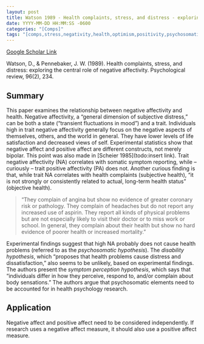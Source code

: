 ```yaml
---
layout: post
title: Watson 1989 - Health complaints, stress, and distress - exploring the central role of negative affectivity
date: YYYY-MM-DD HH:MM:SS -0600
categories: "[Comps]"
tags: "[comps,stress,negativity,health,optimism,positivity,psychosomatic]"
---
```


[Google Scholar Link](https://scholar.google.com/scholar?hl=en&as_sdt=0%2C45&q=Health+Complaints%2C+Stress%2C+and+Distress%3A+Exploring+the+Central+Role+of+Negative+Affectivity&btnG=)

Watson, D., & Pennebaker, J. W. (1989). Health complaints, stress, and distress: exploring the central role of negative affectivity. Psychological review, 96(2), 234.

## Summary
This paper examines the relationship between negative affectivity and health.  Negative affectivity, a “general dimension of subjective distress,” can be both a state (“transient fluctuations in mood”) and a trait.  Individuals high in trait negative affectivity generally focus on the negative aspects of themselves, others, and the world in general.  They have lower levels of life satisfaction and decreased views of self.  Experimental statistics show that negative affect and positive affect are different constructs, not merely bipolar.  This point was also made in [Scheier 1985](todo:insert link).  Trait negative affectivity (NA)  correlates with somatic symptom reporting, while – curiously – trait positive affectivity (PA) does not.  Another curious finding is that, while trait NA correlates with health complaints (subjective health), “it is not strongly or consistently related to actual, long-term health status” (objective health).

> “They complain of angina but show no evidence of greater coronary risk or pathology. They complain of headaches but do not report any increased use of aspirin. They report all kinds of physical problems but are not especially likely to visit their doctor or to miss work or school.
In general, they complain about their health but show no hard evidence of poorer health or increased mortality.”

Experimental findings suggest that high NA probably does not cause health problems (referred to as the _psychosomatic hypothesis_).  The _disability hypothesis_, which “proposes that health problems cause distress and dissatisfaction,” also seems to be unlikely, based on experimental findings.  The authors present the _symptom perception hypothesis_, which says that “individuals differ in how they perceive, respond to, and/or complain about body sensations.”  The authors argue that psychosomatic elements need to be accounted for in health psychology research.

## Application
Negative affect and positive affect need to be considered independently.  If research uses a negative affect measure, it should also use a positive affect measure.

